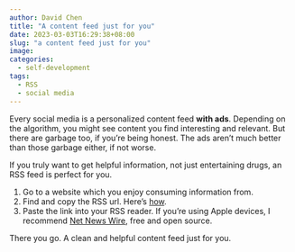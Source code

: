 ```yaml
---
author: David Chen
title: "A content feed just for you"
date: 2023-03-03T16:29:38+08:00
slug: "a content feed just for you"
image: 
categories:
  - self-development
tags:
  - RSS
  - social media
---
```


Every social media is a personalized content feed **with ads**. Depending on the algorithm, you might see content you find interesting and relevant. But there are garbage too, if you’re being honest. The ads aren’t much better than those garbage either, if not worse.

If you truly want to get helpful information, not just entertaining drugs, an RSS feed is perfect for you.

1. Go to a website which you enjoy consuming information from.
2. Find and copy the RSS url. Here’s [how](https://themeisle.com/blog/how-to-find-the-rss-feed-of-a-website/).
3. Paste the link into your RSS reader. If you’re using Apple devices, I recommend [Net News Wire](https://netnewswire.com/), free and open source.

There you go. A clean and helpful content feed just for you.